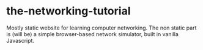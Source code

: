# the-networking-tutorial
Mostly static website for learning computer networking. The non static part is (will be) a simple browser-based network simulator, built in vanilla Javascript.
